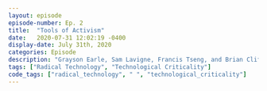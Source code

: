 ```yaml
---
layout: episode
episode-number: Ep. 2
title:  "Tools of Activism"
date:   2020-07-31 12:02:19 -0400
display-date: July 31th, 2020
categories: Episode
description: "Grayson Earle, Sam Lavigne, Francis Tseng, and Brian Clifton describe the tools they have created to subvert digital hegemony and aid in global protest"
tags: ["Radical Technology", "Technological Criticality"]
code_tags: ["radical_technology", " ", "technological_criticality"]
---
```

